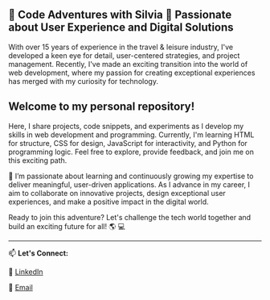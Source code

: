 ## 🌟 Code Adventures with Silvia 🌟 Passionate about User Experience and Digital Solutions

With over 15 years of experience in the travel & leisure industry, I've developed a keen eye for detail, user-centered strategies, and project management. Recently, I've made an exciting transition into the world of web development, where my passion for creating exceptional experiences has merged with my curiosity for technology. 

## Welcome to my personal repository!
Here, I share projects, code snippets, and experiments as I develop my skills in web development and programming. Currently, I'm learning HTML for structure, CSS for design, JavaScript for interactivity, and Python for programming logic. Feel free to explore, provide feedback, and join me on this exciting path.

🚀 I’m passionate about learning and continuously growing my expertise to deliver meaningful, user-driven applications.
As I advance in my career, I aim to collaborate on innovative projects, design exceptional user experiences, and make a positive impact in the digital world.

Ready to join this adventure? Let's challenge the tech world together and build an exciting future for all! 🌎 💻

---
 📫 **Let's Connect:**
 
🔗 [LinkedIn](https://www.linkedin.com/in/silvia-pineda-rios)

📧 [Email](mailto:silvypao.04@gmail.com)




<!--
**SilvyPao04/SilvyPao04** is a ✨ _special_ ✨ repository because its `README.md` (this file) appears on your GitHub profile.

Here are some ideas to get you started:

- 🔭 I’m currently working on ...
- 🌱 I’m currently learning ...
- 👯 I’m looking to collaborate on ...
- 🤔 I’m looking for help with ...
- 💬 Ask me about ...
- 📫 How to reach me: ...
- 😄 Pronouns: ...
- ⚡ Fun fact: ...
-->

